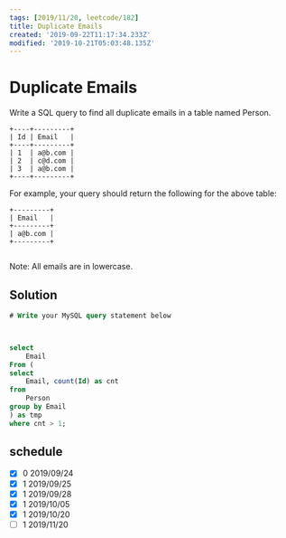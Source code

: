 ```yaml
---
tags: [2019/11/20, leetcode/182]
title: Duplicate Emails
created: '2019-09-22T11:17:34.233Z'
modified: '2019-10-21T05:03:48.135Z'
---
```


# Duplicate Emails

Write a SQL query to find all duplicate emails in a table named Person.
```
+----+---------+
| Id | Email   |
+----+---------+
| 1  | a@b.com |
| 2  | c@d.com |
| 3  | a@b.com |
+----+---------+
```

For example, your query should return the following for the above table:

```
+---------+
| Email   |
+---------+
| a@b.com |
+---------+


```
Note: All emails are in lowercase.

## Solution

```sql
# Write your MySQL query statement below



select
    Email
From (
select 
    Email, count(Id) as cnt
from
    Person
group by Email
) as tmp
where cnt > 1;

```

## schedule

* [x] 0 2019/09/24
* [x] 1 2019/09/25
* [x] 1 2019/09/28
* [x] 1 2019/10/05
* [x] 1 2019/10/20
* [ ] 1 2019/11/20
